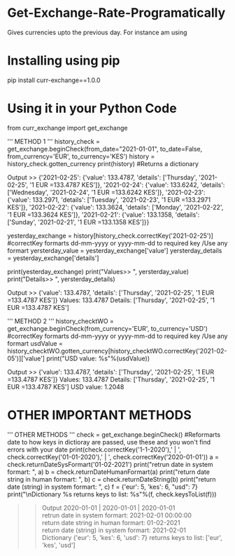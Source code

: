 # Get-Exchange-Rate-Programatically
Gives currencies upto the previous day. For instance am using 

# Installing using pip
pip install curr-exchange==1.0.0


# Using it in your Python Code

from curr_exchange import get_exchange

''' METHOD 1 '''
history_check = get_exchange.beginCheck(from_date="2021-01-01", to_date=False, from_currency='EUR', to_currency='KES')
history = history_check.gotten_currency
print(history) #Returns a dictionary

Output >> {'2021-02-25': {'value': 133.4787, 'details': ['Thursday', '2021-02-25', '1 EUR =133.4787 KES']}, '2021-02-24': {'value': 133.6242, 'details': ['Wednesday', '2021-02-24', '1 EUR =133.6242 KES']}, '2021-02-23': {'value': 133.2971, 'details': ['Tuesday', '2021-02-23', '1 EUR =133.2971 KES']}, '2021-02-22': {'value': 133.3624, 'details': ['Monday', '2021-02-22', '1 EUR =133.3624 KES']}, '2021-02-21': {'value': 133.1358, 'details': ['Sunday', '2021-02-21', '1 EUR =133.1358 KES']}}

yesterday_exchange = history[history_check.correctKey('2021-02-25')] #correctKey formarts dd-mm-yyyy or yyyy-mm-dd to required key /Use any formart
yersterday_value = yesterday_exchange['value']
yersterday_details = yesterday_exchange['details']

print(yesterday_exchange)
print("Values>> ", yersterday_value)
print("Details>> ", yersterday_details)

Output >> 
{'value': 133.4787, 'details': ['Thursday', '2021-02-25', '1 EUR =133.4787 KES']}
Values:   133.4787
Details:   ['Thursday', '2021-02-25', '1 EUR =133.4787 KES']


''' METHOD 2 '''
history_checktWO = get_exchange.beginCheck(from_currency='EUR', to_currency='USD') #correctKey formarts dd-mm-yyyy or yyyy-mm-dd to required key /Use any formart
usdValue = history_checktWO.gotten_currency[history_checktWO.correctKey('2021-02-05')]['value']
print("USD value: %s"%(usdValue))


Output >> 
{'value': 133.4787, 'details': ['Thursday', '2021-02-25', '1 EUR =133.4787 KES']}
Values:   133.4787
Details:   ['Thursday', '2021-02-25', '1 EUR =133.4787 KES']
USD value: 1.2048


# OTHER IMPORTANT METHODS

''' OTHER METHODS '''
check = get_exchange.beginCheck()
#Reformarts date to how keys in dictioray are passed, use these and you won't find errors with your date
print(check.correctKey('1-1-2020'),' | ', check.correctKey('01-01-2020'),' | ', check.correctKey('2020-01-01'))
a = check.returnDateSysFormart('01-02-2021')
print("retrun date in system formart: ", a)
b = check.returnDateHumanFormart(a)
print("return date string in human formart: ", b)
c = check.returnDateString(b)
print("return date (string) in system formart: ", c)
f = {'eur': 5, 'kes': 6, "usd": 7}
print("\nDictionary %s returns keys to list: %s"%(f, check.keysToList(f)))

>>Output
2020-01-01  |  2020-01-01  |  2020-01-01 <br/>
retrun date in system formart:  2021-02-01 00:00:00 <br/>
return date string in human formart:  01-02-2021 <br/>
return date (string) in system formart:  2021-02-01 <br/>
Dictionary {'eur': 5, 'kes': 6, 'usd': 7} returns keys to list: ['eur', 'kes', 'usd'] <br/>





